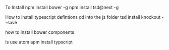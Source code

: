 

To Install
npm install bower -g
npm install tsd@next -g

How to install typescript defintions
cd into the js folder
tsd install knockout --save

how to install bower components

Is use atom
apm install typscript
